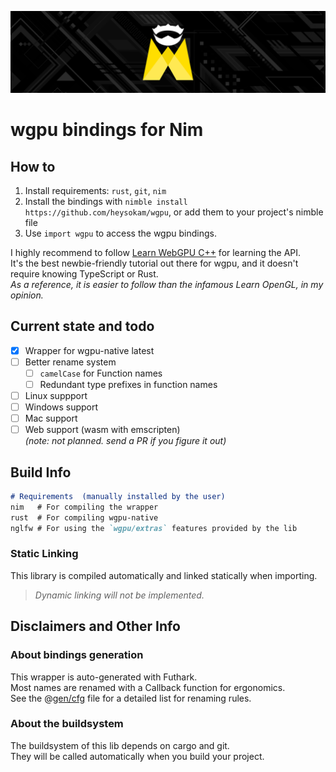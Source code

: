 ![wgpu](./doc/res/gh_banner.png)
# wgpu bindings for Nim
## How to
1. Install requirements: `rust`, `git`, `nim`  
2. Install the bindings with `nimble install https://github.com/heysokam/wgpu`, or add them to your project's nimble file  
3. Use `import wgpu` to access the wgpu bindings.  

I highly recommend to follow [Learn WebGPU C++](https://eliemichel.github.io/LearnWebGPU/) for learning the API.  
It's the best newbie-friendly tutorial out there for wgpu, and it doesn't require knowing TypeScript or Rust.  
_As a reference, it is easier to follow than the infamous Learn OpenGL, in my opinion._  

## Current state and todo
- [x] Wrapper for wgpu-native latest
- [ ] Better rename system
  - [ ] `camelCase` for Function names
  - [ ] Redundant type prefixes in function names
- [ ] Linux suppport
- [ ] Windows support
- [ ] Mac support
- [ ] Web support (wasm with emscripten)  
      _(note: not planned. send a PR if you figure it out)_

## Build Info
```md
# Requirements  (manually installed by the user)
nim   # For compiling the wrapper
rust  # For compiling wgpu-native
nglfw # For using the `wgpu/extras` features provided by the lib
```

### Static Linking
This library is compiled automatically and linked statically when importing.  
> _Dynamic linking will not be implemented._  


## Disclaimers and Other Info
### About bindings generation
This wrapper is auto-generated with Futhark.  
Most names are renamed with a Callback function for ergonomics.  
See the @[gen/cfg](./gen/cfg.nim) file for a detailed list for renaming rules.

### About the buildsystem
The buildsystem of this lib depends on cargo and git.  
They will be called automatically when you build your project.  
